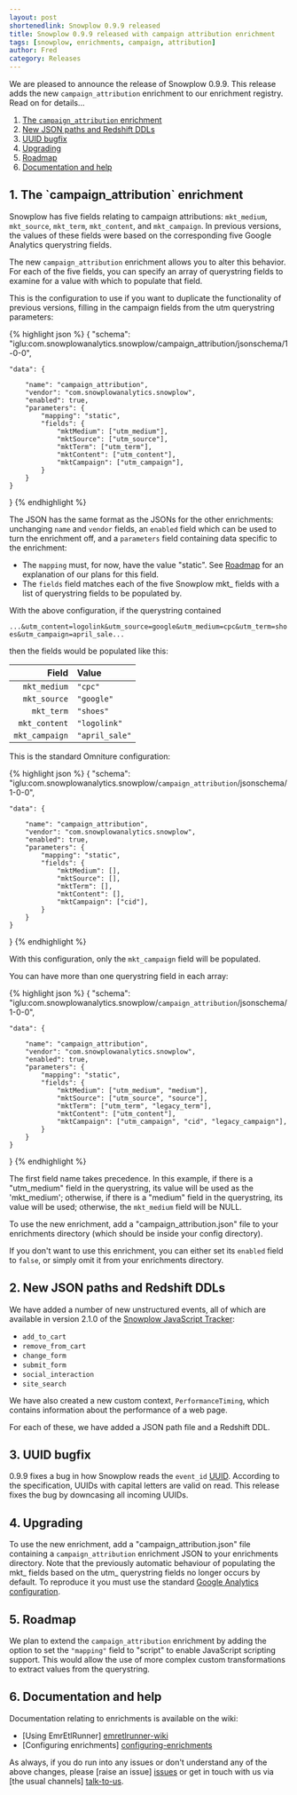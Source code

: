 ```yaml
---
layout: post
shortenedlink: Snowplow 0.9.9 released
title: Snowplow 0.9.9 released with campaign attribution enrichment
tags: [snowplow, enrichments, campaign, attribution]
author: Fred
category: Releases
---
```


We are pleased to announce the release of Snowplow 0.9.9. This release adds the new `campaign_attribution` enrichment to our enrichment registry. Read on for details...

1. [The `campaign_attribution` enrichment](#campaign-attribution)
2. [New JSON paths and Redshift DDLs](#jsons)
3. [UUID bugfix](#uuid)
4. [Upgrading](#upgrading)
5. [Roadmap](roadmap)
6. [Documentation and help](#help)

<!--more-->

<h2><a name="campagin-attribution">1. The `campaign_attribution` enrichment</a></h2>

Snowplow has five fields relating to campaign attributions: `mkt_medium`, `mkt_source`, `mkt_term`, `mkt_content`, and `mkt_campaign`. In previous versions, the values of these fields were based on the corresponding five Google Analytics querystring fields.

The new `campaign_attribution` enrichment allows you to alter this behavior. For each of the five fields, you can specify an array of querystring fields to examine for a value with which to populate that field.

This is the configuration to use if you want to duplicate the functionality of previous versions, filling in the campaign fields from the utm querystring parameters:

{% highlight json %}
{
    "schema": "iglu:com.snowplowanalytics.snowplow/campaign_attribution/jsonschema/1-0-0",

    "data": {

        "name": "campaign_attribution",
        "vendor": "com.snowplowanalytics.snowplow",     
        "enabled": true,
        "parameters": {
            "mapping": "static",
            "fields": {
                "mktMedium": ["utm_medium"],
                "mktSource": ["utm_source"],
                "mktTerm": ["utm_term"],
                "mktContent": ["utm_content"],
                "mktCampaign": ["utm_campaign"],
            }
        }
    }
}
{% endhighlight %}

The JSON has the same format as the JSONs for the other enrichments: unchanging `name` and `vendor` fields, an `enabled` field which can be used to turn the enrichment off, and a `parameters` field containing data specific to the enrichment:

* The `mapping` must, for now, have the value "static". See [Roadmap](#roadmap) for an explanation of our plans for this field.
* The `fields` field matches each of the five Snowplow mkt_ fields with a list of querystring fields to be populated by.

With the above configuration, if the querystring contained

`...&utm_content=logolink&utm_source=google&utm_medium=cpc&utm_term=shoes&utm_campaign=april_sale...`

then the fields would be populated like this:

| Field          |      Value      |
|---------------:|:----------------|
| `mkt_medium`   | `"cpc"`         |
| `mkt_source`   | `"google"`      |
| `mkt_term`     | `"shoes"`       |
| `mkt_content`  | `"logolink"`    |
| `mkt_campaign` | `"april_sale"`  |

This is the standard Omniture configuration:

{% highlight json %}
{
    "schema": "iglu:com.snowplowanalytics.snowplow/`campaign_attribution`/jsonschema/1-0-0",

    "data": {

        "name": "campaign_attribution",
        "vendor": "com.snowplowanalytics.snowplow",     
        "enabled": true,
        "parameters": {
            "mapping": "static",
            "fields": {
                "mktMedium": [],
                "mktSource": [],
                "mktTerm": [],
                "mktContent": [],
                "mktCampaign": ["cid"],
            }
        }
    }
}
{% endhighlight %}

With this configuration, only the `mkt_campaign` field will be populated.

You can have more than one querystring field in each array:

{% highlight json %}
{
    "schema": "iglu:com.snowplowanalytics.snowplow/`campaign_attribution`/jsonschema/1-0-0",

    "data": {

        "name": "campaign_attribution",
        "vendor": "com.snowplowanalytics.snowplow",     
        "enabled": true,
        "parameters": {
            "mapping": "static",
            "fields": {
                "mktMedium": ["utm_medium", "medium"],
                "mktSource": ["utm_source", "source"],
                "mktTerm": ["utm_term", "legacy_term"],
                "mktContent": ["utm_content"],
                "mktCampaign": ["utm_campaign", "cid", "legacy_campaign"],
            }
        }
    }
}
{% endhighlight %}

The first field name takes precedence. In this example, if there is a "utm_medium" field in the querystring, its value will be used as the 'mkt_medium'; otherwise, if there is a "medium" field in the querystring, its value will be used; otherwise, the `mkt_medium` field will be NULL.

To use the new enrichment, add a "campaign_attribution.json" file to your enrichments directory (which should be inside your config directory).

If you don't want to use this enrichment, you can either set its `enabled` field to `false`, or simply omit it from your enrichments directory.

<h2><a name="jsons">2. New JSON paths and Redshift DDLs</a></h2>

We have added a number of new unstructured events, all of which are available in version 2.1.0 of the [Snowplow JavaScript Tracker][js-tracker]:

* `add_to_cart`
* `remove_from_cart`
* `change_form`
* `submit_form`
* `social_interaction`
* `site_search`

We have also created a new custom context, `PerformanceTiming`, which contains information about the performance of a web page.

For each of these, we have added a JSON path file and a Redshift DDL.

<h2><a name="uuid">3. UUID bugfix</a></h2>

0.9.9 fixes a bug in how Snowplow reads the `event_id` [UUID][uuid-spec]. According to the specification, UUIDs with capital letters are valid on read. This release fixes the bug by downcasing all incoming UUIDs.

<h2><a name="upgrading">4. Upgrading</a></h2>

To use the new enrichment, add a "campaign_attribution.json" file containing a `campaign_attribution` enrichment JSON to your enrichments directory. Note that the previously automatic behaviour of populating the mkt_ fields based on the utm_ querystring fields no longer occurs by default. To reproduce it you must use the standard [Google Analytics configuration][enrichment-example].

<h2><a name="roadmap">5. Roadmap</a></h2>

We plan to extend the `campaign_attribution` enrichment by adding the option to set the `"mapping"` field to "script" to enable JavaScript scripting support. This would allow the use of more complex custom transformations to extract values from the querystring.

<h2><a name="help">6. Documentation and help</a></h2>

Documentation relating to enrichments is available on the wiki:

* [Using EmrEtlRunner] [emretlrunner-wiki]
* [Configuring enrichments] [configuring-enrichments]

As always, if you do run into any issues or don't understand any of the above changes, please [raise an issue] [issues] or get in touch with us via [the usual channels] [talk-to-us].

[enrichment-example]: https://github.com/snowplow/snowplow/blob/master/3-enrich/emr-etl-runner/config/enrichments/`campaign_attribution`.json
[uuid-spec]: http://www.ietf.org/rfc/rfc4122.txt
[js-tracker]: https://github.com/snowplow/snowplow-javascript-tracker

[configuring-enrichments]: https://github.com/snowplow/snowplow/wiki/Configuring-enrichments
[emretlrunner-wiki]: https://github.com/snowplow/snowplow/wiki/2-Using-EmrEtlRunner
[issues]: https://github.com/snowplow/snowplow/issues
[talk-to-us]: https://github.com/snowplow/snowplow/wiki/Talk-to-us
